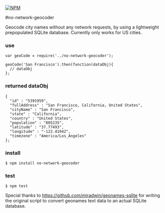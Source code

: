 [![NPM](https://nodei.co/npm/no-network-geocoder.png)](https://nodei.co/npm/no-network-geocoder/)

#no-network-geocoder

Geocode city names without any network requests, by using a lightweight prepopulated SQLite database. Currently only works for US cities.

### use
```
var geoCode = require('../no-network-geocoder');

geoCode('San Francisco').then(function(dataObj){
  // dataObj
};
```

### returned dataObj
```
{
  "id" : "5391959",
  "fullAddress" : "San Francisco, California, United States",
  "cityName" : "San Francisco",
  "state" : "California",
  "country" : "United States",
  "population" : "805235",
  "latitude" : "37.77493",
  "longitude" : "-122.41942",
  "timezone" : "America/Los_Angeles"
};
```

### install
```
$ npm install no-network-geocoder
```

### test
```
$ npm test
```

Special thanks to https://github.com/mjradwin/geonames-sqlite for writing the original script to convert geonames text data to an actual SQLite database.
